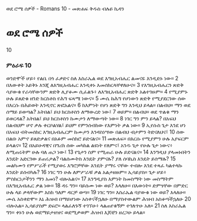 ﻿
ወደ ሮሜ ሰዎች - Romans 10 - መጽሐፍ ቅዱስ ብሉይ ኪዳን
# ወደ ሮሜ ሰዎች
10
### ምዕራፍ 10
 ወንድሞች ሆይ፥ የልቤ በጎ ፈቃድና ስለ እስራኤል ወደ እግዚአብሔር ልመናዬ እንዲድኑ ነው።
2  በእውቀት አይቅኑ እንጂ ለእግዚአብሔር እንዲቀኑ እመሰክርላቸዋለሁና።
3  የእግዚአብሔርን ጽድቅ ሳያውቁ የራሳቸውንም ጽድቅ ሊያቆሙ ሲፈልጉ፥ ለእግዚአብሔር ጽድቅ አልተገዙም።
4  የሚያምኑ ሁሉ ይጸድቁ ዘንድ ክርስቶስ የሕግ ፍጻሜ ነውና።
5  ሙሴ ከሕግ የሆነውን ጽድቅ የሚያደርገው ሰው በእርሱ በሕይወት እንዲኖር ጽፎአልና።
6  ከእምነት የሆነ ጽድቅ ግን እንዲህ ይላል። በልብህ። ማን ወደ ሰማይ ይወጣል? አትበል፤ ይህ ክርስቶስን ለማውረድ ነው፤
7  ወይም። በልብህ። ወደ ጥልቁ ማን ይወርዳል? አትበል፤ ይህ ክርስቶስን ከሙታን ለማውጣት ነው።
8  ነገር ግን ምን ይላል? በአፍህ በልብህም ሆኖ ቃሉ ቀርቦልሃል፤ ይህም የምንሰብከው የእምነት ቃል ነው።
9  ኢየሱስ ጌታ እንደ ሆነ በአፍህ ብትመሰክር እግዚአብሔርም ከሙታን እንዳስነሣው በልብህ ብታምን ትድናለህና፤
10  ሰው በልቡ አምኖ ይጸድቃልና በአፉም መስክሮ ይድናልና።
11  መጽሐፍ። በእርሱ የሚያምን ሁሉ አያፍርም ይላልና።
12  በአይሁዳዊና በግሪክ ሰው መካከል ልዩነት የለምና፤ አንዱ ጌታ የሁሉ ጌታ ነውና፥ ለሚጠሩትም ሁሉ ባለ ጠጋ ነው፤
13  የጌታን ስም የሚጠራ ሁሉ ይድናልና።
14  እንግዲህ ያላመኑበትን እንዴት አድርገው ይጠሩታል? ባልሰሙትስ እንዴት ያምናሉ? ያለ ሰባኪስ እንዴት ይሰማሉ?
15  መልካሙን የምሥራች የሚያወሩ እግሮቻቸው እንዴት ያማሩ ናቸው ተብሎ እንደ ተጻፈ ካልተላኩ እንዴት ይሰብካሉ?
16  ነገር ግን ሁሉ ለምሥራቹ ቃል አልታዘዙም። ኢሳይያስ። ጌታ ሆይ፥ ምስክርነታችንን ማን አመነ? ብሎአልና።
17  እንግዲያስ እምነት ከመስማት ነው መስማትም በእግዚአብሔር ቃል ነው።
18  ዳሩ ግን። ባይሰሙ ነው ወይ? እላለሁ። በእውነት። ድምፃቸው በምድር ሁሉ ላይ ቃላቸውም እስከ ዓለም ዳርቻ ወጣ።
19  ነገር ግን። እስራኤል ባያውቁ ነው ወይ? እላለሁ። ሙሴ አስቀድሞ። እኔ ሕዝብ በማይሆነው አስቀናችኋለሁ በማያስተውልም ሕዝብ አስቆጣችኋለሁ
20  ብሎአል። ኢሳይያስም ደፍሮ። ላልፈለጉኝ ተገኘሁ፥ ላልጠየቁኝም ተገለጥሁ አለ።
21  ስለ እስራኤል ግን። ቀኑን ሁሉ ወደማይታዘዝና ወደሚቃወም ሕዝብ እጆቼን ዘረጋሁ ይላል። 
